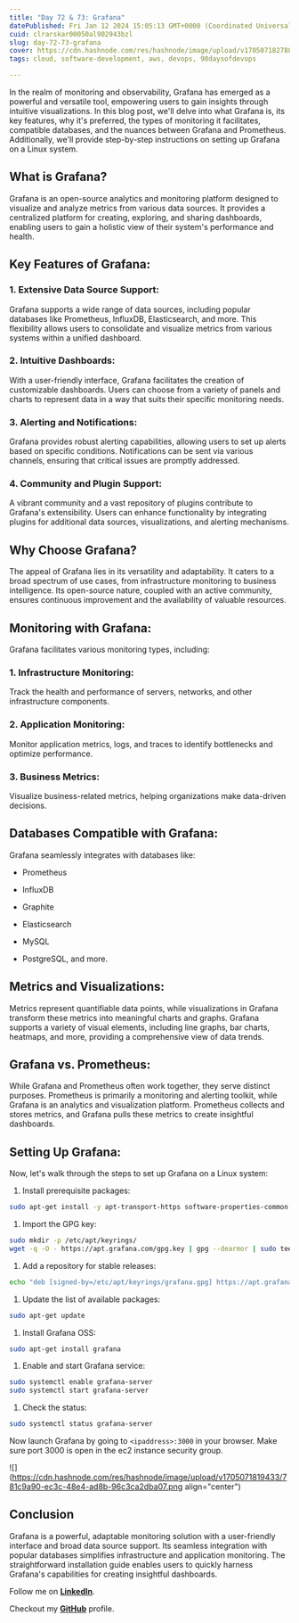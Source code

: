 ```yaml
---
title: "Day 72 & 73: Grafana"
datePublished: Fri Jan 12 2024 15:05:13 GMT+0000 (Coordinated Universal Time)
cuid: clrarskar00050al902943bzl
slug: day-72-73-grafana
cover: https://cdn.hashnode.com/res/hashnode/image/upload/v1705071827886/ce7a3714-bcaf-4b75-bdc1-bd69997adc09.png
tags: cloud, software-development, aws, devops, 90daysofdevops

---
```


In the realm of monitoring and observability, Grafana has emerged as a powerful and versatile tool, empowering users to gain insights through intuitive visualizations. In this blog post, we'll delve into what Grafana is, its key features, why it's preferred, the types of monitoring it facilitates, compatible databases, and the nuances between Grafana and Prometheus. Additionally, we'll provide step-by-step instructions on setting up Grafana on a Linux system.

## What is Grafana?

Grafana is an open-source analytics and monitoring platform designed to visualize and analyze metrics from various data sources. It provides a centralized platform for creating, exploring, and sharing dashboards, enabling users to gain a holistic view of their system's performance and health.

## Key Features of Grafana:

### 1\. Extensive Data Source Support:

Grafana supports a wide range of data sources, including popular databases like Prometheus, InfluxDB, Elasticsearch, and more. This flexibility allows users to consolidate and visualize metrics from various systems within a unified dashboard.

### 2\. Intuitive Dashboards:

With a user-friendly interface, Grafana facilitates the creation of customizable dashboards. Users can choose from a variety of panels and charts to represent data in a way that suits their specific monitoring needs.

### 3\. Alerting and Notifications:

Grafana provides robust alerting capabilities, allowing users to set up alerts based on specific conditions. Notifications can be sent via various channels, ensuring that critical issues are promptly addressed.

### 4\. Community and Plugin Support:

A vibrant community and a vast repository of plugins contribute to Grafana's extensibility. Users can enhance functionality by integrating plugins for additional data sources, visualizations, and alerting mechanisms.

## Why Choose Grafana?

The appeal of Grafana lies in its versatility and adaptability. It caters to a broad spectrum of use cases, from infrastructure monitoring to business intelligence. Its open-source nature, coupled with an active community, ensures continuous improvement and the availability of valuable resources.

## Monitoring with Grafana:

Grafana facilitates various monitoring types, including:

### 1\. Infrastructure Monitoring:

Track the health and performance of servers, networks, and other infrastructure components.

### 2\. Application Monitoring:

Monitor application metrics, logs, and traces to identify bottlenecks and optimize performance.

### 3\. Business Metrics:

Visualize business-related metrics, helping organizations make data-driven decisions.

## Databases Compatible with Grafana:

Grafana seamlessly integrates with databases like:

* Prometheus
    
* InfluxDB
    
* Graphite
    
* Elasticsearch
    
* MySQL
    
* PostgreSQL, and more.
    

## Metrics and Visualizations:

Metrics represent quantifiable data points, while visualizations in Grafana transform these metrics into meaningful charts and graphs. Grafana supports a variety of visual elements, including line graphs, bar charts, heatmaps, and more, providing a comprehensive view of data trends.

## Grafana vs. Prometheus:

While Grafana and Prometheus often work together, they serve distinct purposes. Prometheus is primarily a monitoring and alerting toolkit, while Grafana is an analytics and visualization platform. Prometheus collects and stores metrics, and Grafana pulls these metrics to create insightful dashboards.

## Setting Up Grafana:

Now, let's walk through the steps to set up Grafana on a Linux system:

1. Install prerequisite packages:
    

```bash
sudo apt-get install -y apt-transport-https software-properties-common wget
```

1. Import the GPG key:
    

```bash
sudo mkdir -p /etc/apt/keyrings/
wget -q -O - https://apt.grafana.com/gpg.key | gpg --dearmor | sudo tee /etc/apt/keyrings/grafana.gpg > /dev/null
```

1. Add a repository for stable releases:
    

```bash
echo "deb [signed-by=/etc/apt/keyrings/grafana.gpg] https://apt.grafana.com stable main" | sudo tee -a /etc/apt/sources.list.d/grafana.list
```

1. Update the list of available packages:
    

```bash
sudo apt-get update
```

1. Install Grafana OSS:
    

```bash
sudo apt-get install grafana
```

1. Enable and start Grafana service:
    

```bash
sudo systemctl enable grafana-server
sudo systemctl start grafana-server
```

1. Check the status:
    

```bash
sudo systemctl status grafana-server
```

Now launch Grafana by going to `<ipaddress>:3000` in your browser. Make sure port 3000 is open in the ec2 instance security group.

![](https://cdn.hashnode.com/res/hashnode/image/upload/v1705071819433/781c9a90-ec3c-48e4-ad8b-96c3ca2dba07.png align="center")

## Conclusion

Grafana is a powerful, adaptable monitoring solution with a user-friendly interface and broad data source support. Its seamless integration with popular databases simplifies infrastructure and application monitoring. The straightforward installation guide enables users to quickly harness Grafana's capabilities for creating insightful dashboards.

Follow me on [**LinkedIn**](https://www.linkedin.com/in/arjunmenon-devops/).

Checkout my [**GitHub**](https://github.com/ArjunMnn) profile.